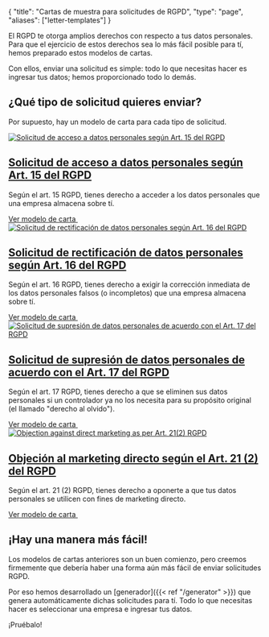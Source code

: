 {
	"title": "Cartas de muestra para solicitudes de RGPD",
	"type": "page",
	"aliases": ["letter-templates"]
}

El RGPD te otorga amplios derechos con respecto a tus datos personales. Para que el ejercicio de estos derechos sea lo más fácil posible para tí, hemos preparado estos modelos de cartas.

Con ellos, enviar una solicitud es simple: todo lo que necesitas hacer es ingresar tus datos; hemos proporcionado todo lo demás.

## ¿Qué tipo de solicitud quieres enviar?

Por supuesto, hay un modelo de carta para cada tipo de solicitud.

<article class="list-article icon-list-article">
    <div class="col25 article-featured-image"><a href="/blog/sample-letter-gdpr-access-request/"><img class="image" src="/card-icons/view.svg" alt="Solicitud de acceso a datos personales según Art. 15 del RGPD"></a></div>
    <div class="padded col75">
        <a href="/blog/sample-letter-gdpr-access-request/"><h1>Solicitud de acceso a datos personales según Art. 15 del RGPD</h1></a>
        <p class="description">
            Según el art. 15 RGPD, tienes derecho a acceder a los datos personales que una empresa almacena sobre tí.
        </p>
    </div>
    <div class="clearfix"></div>
    <a class="button button-primary read-more-button" href="/blog/sample-letter-gdpr-access-request/">Ver modelo de carta&nbsp;<span class="icon icon-arrow-right"></span></a>
</article>

<article class="list-article icon-list-article">
    <div class="col25 article-featured-image"><a href="/blog/sample-letter-gdpr-rectification-request"><img class="image" src="/card-icons/edit.svg" alt="Solicitud de rectificación de datos personales según Art. 16 del RGPD"></a></div>
    <div class="padded col75">
        <a href="/blog/sample-letter-gdpr-rectification-request"><h1>Solicitud de rectificación de datos personales según Art. 16 del RGPD</h1></a>
        <p class="description">
            Según el art. 16 RGPD, tienes derecho a exigir la corrección inmediata de los datos personales falsos (o incompletos) que una empresa almacena sobre tí.
        </p>
    </div>
    <div class="clearfix"></div>
    <a class="button button-primary read-more-button" href="/blog/sample-letter-gdpr-rectification-request">Ver modelo de carta&nbsp;<span class="icon icon-arrow-right"></span></a>
</article>

<article class="list-article icon-list-article">
    <div class="col25 article-featured-image"><a href="/blog/sample-letter-gdpr-erasure-request/"><img class="image" src="/card-icons/erase.svg" alt="Solicitud de supresión de datos personales de acuerdo con el Art. 17 del RGPD"></a></div>
    <div class="padded col75">
        <a href="/blog/sample-letter-gdpr-erasure-request/"><h1>Solicitud de supresión de datos personales de acuerdo con el Art. 17 del RGPD</h1></a>
        <p class="description">
            Según el art. 17 RGPD, tienes derecho a que se eliminen sus datos personales si un controlador ya no los necesita para su propósito original (el llamado "derecho al olvido").
        </p>
    </div>
    <div class="clearfix"></div>
    <a class="button button-primary read-more-button" href="/blog/sample-letter-gdpr-erasure-request/">Ver modelo de carta&nbsp;<span class="icon icon-arrow-right"></span></a>
</article>

<article class="list-article icon-list-article">
    <div class="col25 article-featured-image"><a href="/blog/sample-letter-gdpr-direct-marketing-objection/"><img class="image" src="/card-icons/warning.svg" alt="Objection against direct marketing as per Art. 21(2) RGPD"></a></div>
    <div class="padded col75">
        <a href="/blog/sample-letter-gdpr-direct-marketing-objection/"><h1>Objeción al marketing directo según el Art. 21 (2) del RGPD</h1></a>
        <p class="description">
           Según el art. 21 (2) RGPD, tienes derecho a oponerte a que tus datos personales se utilicen con fines de marketing directo.
        </p>
    </div>
    <div class="clearfix"></div>
    <a class="button button-primary read-more-button" href="/blog/sample-letter-gdpr-direct-marketing-objection/">Ver modelo de carta&nbsp;<span class="icon icon-arrow-right"></span></a>
</article>

## ¡Hay una manera más fácil!

Los modelos de cartas anteriores son un buen comienzo, pero creemos firmemente que debería haber una forma aún más fácil de enviar solicitudes RGPD.

Por eso hemos desarrollado un [generador]({{< ref "/generator" >}}) que genera automáticamente dichas solicitudes para tí. Todo lo que necesitas hacer es seleccionar una empresa e ingresar tus datos.

¡Pruébalo!
